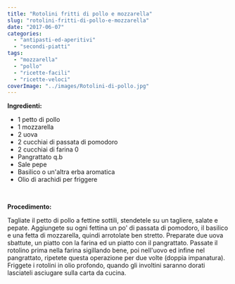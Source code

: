 ```yaml
---
title: "Rotolini fritti di pollo e mozzarella"
slug: "rotolini-fritti-di-pollo-e-mozzarella"
date: "2017-06-07"
categories: 
  - "antipasti-ed-aperitivi"
  - "secondi-piatti"
tags: 
  - "mozzarella"
  - "pollo"
  - "ricette-facili"
  - "ricette-veloci"
coverImage: "../images/Rotolini-di-pollo.jpg"
---
```


**Ingredienti:**

- 1 petto di pollo
- 1 mozzarella
- 2 uova
- 2 cucchiai di passata di pomodoro
- 2 cucchiai di farina 0
- Pangrattato q.b
- Sale pepe
- Basilico o un'altra erba aromatica
- Olio di arachidi per friggere

 

**Procedimento:**

Tagliate il petto di pollo a fettine sottili, stendetele su un tagliere, salate e pepate. Aggiungete su ogni fettina un po' di passata di pomodoro, il basilico e una fetta di mozzarella, quindi arrotolate ben stretto. Preparate due uova sbattute, un piatto con la farina ed un piatto con il pangrattato. Passate il rotolino prima nella farina sigillando bene, poi nell'uovo ed infine nel pangrattato, ripetete questa operazione per due volte (doppia impanatura). Friggete i rotolini in olio profondo, quando gli involtini saranno dorati lasciateli asciugare sulla carta da cucina.

